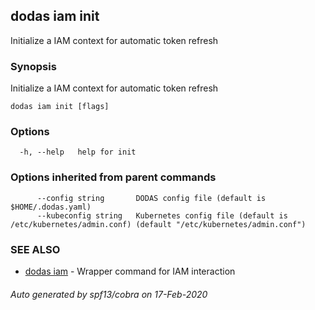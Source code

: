 ## dodas iam init

Initialize a IAM context for automatic token refresh

### Synopsis

Initialize a IAM context for automatic token refresh

```
dodas iam init [flags]
```

### Options

```
  -h, --help   help for init
```

### Options inherited from parent commands

```
      --config string       DODAS config file (default is $HOME/.dodas.yaml)
      --kubeconfig string   Kubernetes config file (default is /etc/kubernetes/admin.conf) (default "/etc/kubernetes/admin.conf")
```

### SEE ALSO

* [dodas iam](dodas_iam.md)	 - Wrapper command for IAM interaction

###### Auto generated by spf13/cobra on 17-Feb-2020
